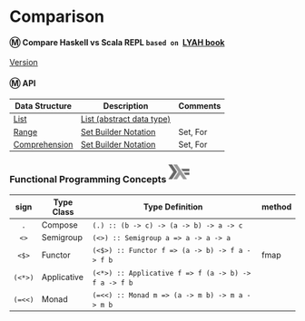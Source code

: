 # Comparison

#### :m: Compare Haskell vs Scala REPL `based on `[LYAH book](http://learnyouahaskell.com/)

[Version](Version.md)


#### :m: API

| Data Structure  | Description                                                                          | Comments |
|-----------------|--------------------------------------------------------------------------------------|----------|
| [List](List.md) | [List (abstract data type)](https://en.wikipedia.org/wiki/List_(abstract_data_type)) |          |
| [Range](Range.md) | [Set Builder Notation](https://en.wikipedia.org/wiki/Set-builder_notation) |  Set, For   |
| [Comprehension](Comprehension.md) | [Set Builder Notation](https://en.wikipedia.org/wiki/Set-builder_notation) |  Set, For         |

### Functional Programming Concepts <sup><img src="../images/602px-Haskell-Logo.svg.png" width=37 height=26><img></sup>

|  sign   | Type Class  |  Type Definition                                     | method |
|:-------:|-------------|------------------------------------------------------|-------|
| `.`     | Compose     | `(.) :: (b -> c) -> (a -> b) -> a -> c`              |       |
| `<>`    | Semigroup   | `(<>) :: Semigroup a => a -> a -> a`                 |       |
| `<$>`   | Functor     | `(<$>) :: Functor f => (a -> b) -> f a -> f b`       | fmap  |
| `(<*>)` | Applicative | `(<*>) :: Applicative f => f (a -> b) -> f a -> f b` |       | 
| `(=<<)` | Monad       | `(=<<) :: Monad m => (a -> m b) -> m a -> m b`        |       |

